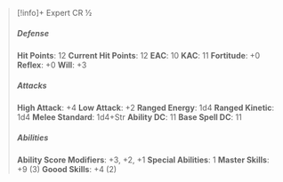 > [!info]+ Expert CR ½
> ##### Defense
> **Hit Points**: 12
> **Current Hit Points**: 12
> **EAC**: 10
> **KAC**: 11
> **Fortitude**: +0
> **Reflex**: +0
> **Will**: +3
> ##### Attacks
> **High Attack**: +4
> **Low Attack**: +2
> **Ranged Energy**: 1d4
> **Ranged Kinetic**: 1d4
> **Melee Standard**: 1d4+Str
> **Ability DC**: 11
> **Base Spell DC**: 11
> ##### Abilities
> **Ability Score Modifiers**: +3, +2, +1
> **Special Abilities**: 1
> **Master Skills**: +9 (3)
> **Goood Skills**: +4 (2)

